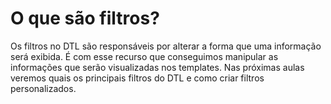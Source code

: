 # O que são filtros?
Os filtros no DTL são responsáveis por alterar a forma que uma informação será exibida. É com esse recurso que conseguimos manipular as informações que serão visualizadas nos templates. Nas próximas aulas veremos quais os principais filtros do DTL e como criar filtros personalizados.